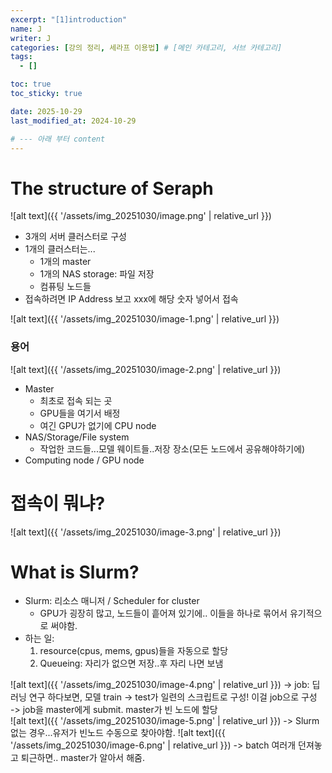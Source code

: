 ```yaml
---
excerpt: "[1]introduction"
name: J
writer: J
categories: [강의 정리, 세라프 이용법] # [메인 카테고리, 서브 카테고리]
tags:
  - []

toc: true
toc_sticky: true

date: 2025-10-29
last_modified_at: 2024-10-29

# --- 아래 부터 content
---
```


# The structure of Seraph
![alt text]({{ '/assets/img_20251030/image.png' | relative_url }})
- 3개의 서버 클러스터로 구성
- 1개의 클러스터는...
    - 1개의 master
    - 1개의 NAS storage: 파일 저장
    - 컴퓨팅 노드들
- 접속하려면 IP Address 보고 xxx에 해당 숫자 넣어서 접속

![alt text]({{ '/assets/img_20251030/image-1.png' | relative_url }})

### 용어
![alt text]({{ '/assets/img_20251030/image-2.png' | relative_url }})
- Master 
    - 최초로 접속 되는 곳
    - GPU들을 여기서 배정
    - 여긴 GPU가 없기에 CPU node
- NAS/Storage/File system
    - 작업한 코드들...모델 웨이트들..저장 장소(모든 노드에서 공유해야하기에)
- Computing node / GPU node

# 접속이 뭐냐?

![alt text]({{ '/assets/img_20251030/image-3.png' | relative_url }})

# What is Slurm?
- Slurm: 리소스 매니저 / Scheduler for cluster
    - GPU가 굉장히 많고, 노드들이 흩어져 있기에.. 이들을 하나로 묶어서 유기적으로 써야함.
- 하는 일:
    1. resource(cpus, mems, gpus)들을 자동으로 할당
    2. Queueing: 자리가 없으면 저장..후 자리 나면 보냄

![alt text]({{ '/assets/img_20251030/image-4.png' | relative_url }})
-> job: 딥러닝 연구 하다보면, 모델 train -> test가 일련의 스크립트로 구성! 이걸 job으로 구성<br>
-> job을 master에게 submit. master가 빈 노드에 할당<br>
![alt text]({{ '/assets/img_20251030/image-5.png' | relative_url }})
-> Slurm 없는 경우...유저가 빈노드 수동으로 찾아야함.
![alt text]({{ '/assets/img_20251030/image-6.png' | relative_url }})
-> batch 여러개 던져놓고 퇴근하면.. master가 알아서 해줌.